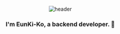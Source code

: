 <div align ="center">

![header](https://capsule-render.vercel.app/api?type=waving&text=Hello%20Stranger%20👋&color=timeGradient&height=270&section=header&fontColor=FFFFFF&fontSize=80&animation=twinkling)


### I'm EunKi-Ko, a backend developer. 👋


<!--
**sliverKi/sliverKi** is a ✨ _special_ ✨ repository because its `README.md` (this file) appears on your GitHub profile.

Here are some ideas to get you started:

- 🔭 I’m currently working on ...
- 🌱 I’m currently learning ...
- 👯 I’m looking to collaborate on ...
- 🤔 I’m looking for help with ...
- 💬 Ask me about ...
- 📫 How to reach me: ...
- 😄 Pronouns: ...
- ⚡ Fun fact: ...
-->
